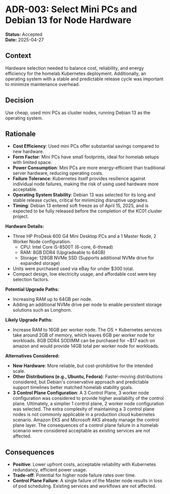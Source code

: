 # ADR-003: Select Mini PCs and Debian 13 for Node Hardware

**Status:** Accepted  
**Date:** 2025-04-27

## Context

Hardware selection needed to balance cost, reliability, and energy efficiency for the homelab Kubernetes deployment. Additionally, an operating system with a stable and predictable release cycle was important to minimize maintenance overhead.

## Decision

Use cheap, used mini PCs as cluster nodes, running Debian 13 as the operating system.

## Rationale

- **Cost Efficiency**: Used mini PCs offer substantial savings compared to new hardware.
- **Form Factor**: Mini PCs have small footprints, ideal for homelab setups with limited space.
- **Power Consumption**: Mini PCs are more energy-efficient than traditional server hardware, reducing operating costs.
- **Failure Tolerance**: Kubernetes itself provides resilience against individual node failures, making the risk of using used hardware more acceptable.
- **Operating System Stability**: Debian 13 was selected for its long and stable release cycles, critical for minimizing disruptive upgrades.
- **Timing**: Debian 13 entered soft freeze as of April 15, 2025, and is expected to be fully released before the completion of the KC01 cluster project.

**Hardware Details:**
- Three HP ProDesk 600 G4 Mini Desktop PCs and a 1 Master Node, 2 Worker Node configuration.
  - CPU: Intel Core i5-8500T (6-core, 6-thread)
  - RAM: 8GB DDR4 (Upgradeable to 64GB)
  - Storage: 128GB NVMe SSD (Supports additional NVMe drive for expanded storage)
- Units were purchased used via eBay for under $300 total.
- Compact design, low electricity usage, and affordable cost were key selection factors.

**Potential Upgrade Paths:**
- Increasing RAM up to 64GB per node.
- Adding an additional NVMe drive per node to enable persistent storage solutions such as Longhorn.

**Likely Upgrade Paths:**
- Increase RAM to 16GB per worker node. The OS + Kubernetes services take around 2GB of memory, which leaves 6GB per worker node for workloads. 8GB DDR4 SODIMM can be purchased for ~$17 each on amazon and would provide 14GB total per worker node for workloads. 

**Alternatives Considered:**
- **New Hardware**: More reliable, but cost-prohibitive for the intended scale.
- **Other Distributions (e.g., Ubuntu, Fedora)**: Faster-moving distributions considered, but Debian's conservative approach and predictable support timelines better matched homelab stability goals.
- **3 Control Plane Configuration**: A 3 Control Plane, 3 worker node configuration was considered to provide higher availabilty of the control plane. Ultimately, a simplier 1 control plane, 2 worker node configuration was selected. The extra complexity of maintaining a 3 control plane nodes is not commonly applicable in a production cloud kubernetes scenario. Amazon EKS and Microsoft AKS already manage the control plane layer. The consequences of a control plane failure in a homelab scenario were considered acceptable as existing services are not affected.

## Consequences
- **Positive**: Lower upfront costs, acceptable reliability with Kubernetes redundancy, efficient power usage.
- **Trade-off**: Potential for higher node failure rates over time.
- **Control Plane Failure**: A single failure of the Master node results in loss of pod scheduling. Existing services and workflows are not affected.
